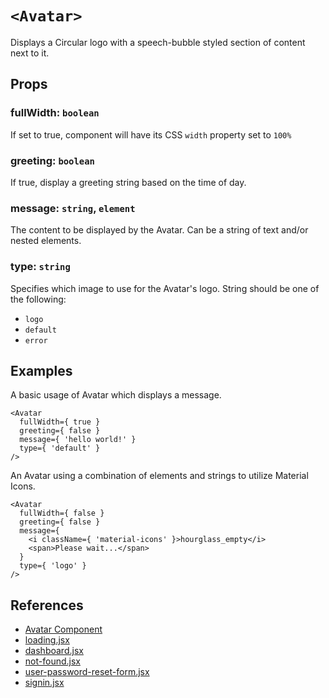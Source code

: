 # `<Avatar>`
Displays a Circular logo with a speech-bubble styled section of content next to it.

## Props 
### fullWidth: `boolean`
If set to true, component will have its CSS `width` property set to `100%`
### greeting: `boolean`
If true, display a greeting string based on the time of day.
### message: `string`, `element`
The content to be displayed by the Avatar. Can be a string of text and/or nested elements.
### type: `string`
Specifies which image to use for the Avatar's logo. String should be one of the following:
* `logo`
* `default`
* `error`

## Examples
A basic usage of Avatar which displays a message.
```
<Avatar
  fullWidth={ true }
  greeting={ false }
  message={ 'hello world!' }
  type={ 'default' }
/>
```
An Avatar using a combination of elements and strings to utilize Material Icons.
```
<Avatar
  fullWidth={ false }
  greeting={ false }
  message={ 
    <i className={ 'material-icons' }>hourglass_empty</i> 
    <span>Please wait...</span>
  }
  type={ 'logo' }
/>
```

## References
* [Avatar Component](./avatar.jsx)
* [loading.jsx](../loading/loading.jsx)
* [dashboard.jsx](../../pages/dashboard/components/dashboard.jsx)
* [not-found.jsx](../../pages/not-found.jsx)
* [user-password-reset-form.jsx](../../pages/users/components/user-password-reset-form.jsx)
* [signin.jsx](../../pages/users/components/signin.jsx)